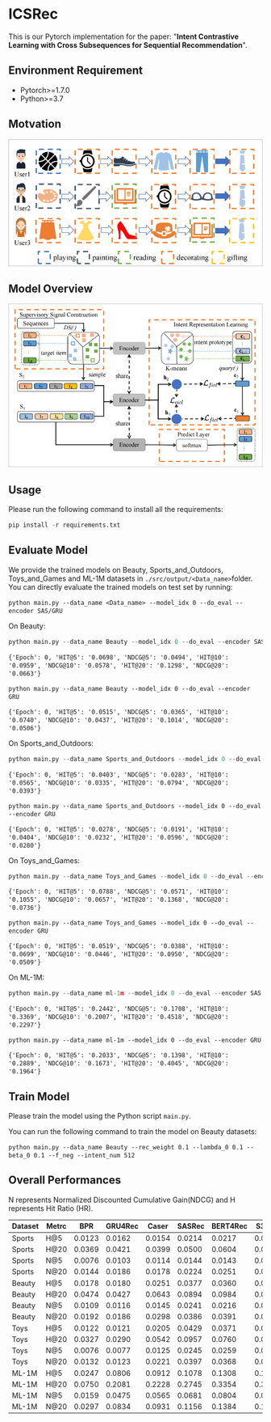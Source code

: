 # ICSRec

This is our Pytorch implementation for the paper: "**Intent Contrastive Learning with Cross Subsequences for Sequential Recommendation**".

## Environment  Requirement

* Pytorch>=1.7.0
* Python>=3.7 

## Motvation 
 ![avator](./pics/motivation.png)

 

## Model Overview

 ![avator](./pics/model.png)

## Usage

Please run the following command to install all the requirements:  

```python
pip install -r requirements.txt
```

## Evaluate Model

We provide the trained models on Beauty, Sports_and_Outdoors, Toys_and_Games and ML-1M datasets in `./src/output/<Data_name>`folder. You can directly evaluate the trained models on test set by running:

```
python main.py --data_name <Data_name> --model_idx 0 --do_eval --encoder SAS/GRU
```

On Beauty:

```python
python main.py --data_name Beauty --model_idx 0 --do_eval --encoder SAS
```

```
{'Epoch': 0, 'HIT@5': '0.0698', 'NDCG@5': '0.0494', 'HIT@10': '0.0959', 'NDCG@10': '0.0578', 'HIT@20': '0.1298', 'NDCG@20': '0.0663'}
```

```
python main.py --data_name Beauty --model_idx 0 --do_eval --encoder GRU
```

```
{'Epoch': 0, 'HIT@5': '0.0515', 'NDCG@5': '0.0365', 'HIT@10': '0.0740', 'NDCG@10': '0.0437', 'HIT@20': '0.1014', 'NDCG@20': '0.0506'}
```

On Sports_and_Outdoors:

```python
python main.py --data_name Sports_and_Outdoors --model_idx 0 --do_eval --encoder SAS
```

```
{'Epoch': 0, 'HIT@5': '0.0403', 'NDCG@5': '0.0283', 'HIT@10': '0.0565', 'NDCG@10': '0.0335', 'HIT@20': '0.0794', 'NDCG@20': '0.0393'}
```

```
python main.py --data_name Sports_and_Outdoors --model_idx 0 --do_eval --encoder GRU
```

```
{'Epoch': 0, 'HIT@5': '0.0278', 'NDCG@5': '0.0191', 'HIT@10': '0.0404', 'NDCG@10': '0.0232', 'HIT@20': '0.0596', 'NDCG@20': '0.0280'}
```

On Toys_and_Games:

```python
python main.py --data_name Toys_and_Games --model_idx 0 --do_eval --encoder SAS
```

```
{'Epoch': 0, 'HIT@5': '0.0788', 'NDCG@5': '0.0571', 'HIT@10': '0.1055', 'NDCG@10': '0.0657', 'HIT@20': '0.1368', 'NDCG@20': '0.0736'}
```

```
python main.py --data_name Toys_and_Games --model_idx 0 --do_eval --encoder GRU
```

```
{'Epoch': 0, 'HIT@5': '0.0519', 'NDCG@5': '0.0388', 'HIT@10': '0.0699', 'NDCG@10': '0.0446', 'HIT@20': '0.0950', 'NDCG@20': '0.0509'}
```

On ML-1M:

```python
python main.py --data_name ml-1m --model_idx 0 --do_eval --encoder SAS
```

```
{'Epoch': 0, 'HIT@5': '0.2442', 'NDCG@5': '0.1708', 'HIT@10': '0.3369', 'NDCG@10': '0.2007', 'HIT@20': '0.4518', 'NDCG@20': '0.2297'}
```

```
python main.py --data_name ml-1m --model_idx 0 --do_eval --encoder GRU
```

```
{'Epoch': 0, 'HIT@5': '0.2033', 'NDCG@5': '0.1398', 'HIT@10': '0.2889', 'NDCG@10': '0.1673', 'HIT@20': '0.4045', 'NDCG@20': '0.1964'}
```



## Train Model

Please train the model using the Python script `main.py`.

You can run the following command to train the model on Beauty datasets:

```
python main.py --data_name Beauty --rec_weight 0.1 --lambda_0 0.1 --beta_0 0.1 --f_neg --intent_num 512 
```

## Overall Performances

N represents Normalized Discounted Cumulative Gain(NDCG) and H represents Hit Ratio (HR).

| Dataset | Metrc | BPR    | GRU4Rec | Caser  | SASRec | BERT4Rec | S3Rec  | CL4SRec | CoSeRec  | DuoRec   | ICLRec   | DSSRec | SINE   | ICSRec     | Improv. |
| ------- | ----- | ------ | ------- | ------ | ------ | -------- | ------ | ------- | -------- | -------- | -------- | ------ | ------ | ---------- | ------- |
| Sports  | H@5   | 0.0123 | 0.0162  | 0.0154 | 0.0214 | 0.0217   | 0.0121 | 0.0231  | 0.0290   | *0.0312* | 0.0290   | 0.0209 | 0.0240 | **0.0403** | 29.17%  |
| Sports  | H@20  | 0.0369 | 0.0421  | 0.0399 | 0.0500 | 0.0604   | 0.0344 | 0.0557  | 0.0636   | *0.0696* | 0.0646   | 0.0499 | 0.0610 | **0.0794** | 14.10%  |
| Sports  | N@5   | 0.0076 | 0.0103  | 0.0114 | 0.0144 | 0.0143   | 0.0084 | 0.0146  | *0.0196* | 0.0195   | 0.0191   | 0.0139 | 0.0152 | **0.0283** | 44.39%  |
| Sports  | N@20  | 0.0144 | 0.0186  | 0.0178 | 0.0224 | 0.0251   | 0.0146 | 0.0238  | 0.0293   | *0.0302* | 0.0291   | 0.0221 | 0.0255 | **0.0393** | 30.13%  |
| Beauty  | H@5   | 0.0178 | 0.0180  | 0.0251 | 0.0377 | 0.0360   | 0.0189 | 0.0401  | 0.0504   | *0.0561* | 0.0500   | 0.0408 | 0.0354 | **0.0698** | 24.42%  |
| Beauty  | H@20  | 0.0474 | 0.0427  | 0.0643 | 0.0894 | 0.0984   | 0.0487 | 0.0974  | 0.1034   | *0.1228* | 0.1058   | 0.0894 | 0.0964 | **0.1298** | 5.70%   |
| Beauty  | N@5   | 0.0109 | 0.0116  | 0.0145 | 0.0241 | 0.0216   | 0.0115 | 0.0268  | 0.0339   | *0.0348* | 0.0326   | 0.0263 | 0.0213 | **0.0494** | 41.95%  |
| Beauty  | N@20  | 0.0192 | 0.0186  | 0.0298 | 0.0386 | 0.0391   | 0.0198 | 0.0428  | 0.0487   | *0.0536* | 0.0483   | 0.0399 | 0.0384 | **0.0663** | 23.69%  |
| Toys    | H@5   | 0.0122 | 0.0121  | 0.0205 | 0.0429 | 0.0371   | 0.0456 | 0.0503  | 0.0533   | *0.0655* | 0.0597   | 0.0447 | 0.0385 | **0.0788** | 20.30%  |
| Toys    | H@20  | 0.0327 | 0.0290  | 0.0542 | 0.0957 | 0.0760   | 0.0940 | 0.0990  | 0.1037   | *0.1293* | 0.1139   | 0.0942 | 0.0957 | **0.1368** | 5.80%   |
| Toys    | N@5   | 0.0076 | 0.0077  | 0.0125 | 0.0245 | 0.0259   | 0.0314 | 0.0264  | 0.0370   | 0.0392   | *0.0404* | 0.0297 | 0.0225 | **0.0571** | 41.34%  |
| Toys    | N@20  | 0.0132 | 0.0123  | 0.0221 | 0.0397 | 0.0368   | 0.0452 | 0.0404  | 0.0513   | *0.0574* | 0.0557   | 0.0437 | 0.0386 | **0.0736** | 28.22%  |
| ML-1M   | H@5   | 0.0247 | 0.0806  | 0.0912 | 0.1078 | 0.1308   | 0.1078 | 0.1142  | 0.1128   | *0.2098* | 0.1382   | 0.1371 | 0.0990 | **0.2445** | 16.54%  |
| ML-1M   | H@20  | 0.0750 | 0.2081  | 0.2228 | 0.2745 | 0.3354   | 0.3114 | 0.2818  | 0.2950   | *0.4098* | 0.3368   | 0.3275 | 0.2705 | **0.4518** | 10.25%  |
| ML-1M   | N@5   | 0.0159 | 0.0475  | 0.0565 | 0.0681 | 0.0804   | 0.0616 | 0.0705  | 0.0692   | *0.1433* | 0.0889   | 0.0898 | 0.0586 | **0.1710** | 19.33%  |
| ML-1M   | N@20  | 0.0297 | 0.0834  | 0.0931 | 0.1156 | 0.1384   | 0.1204 | 0.1170  | 0.1247   | *0.2007* | 0.1450   | 0.1440 | 0.1066 | **0.2297** | 14.45%  |
